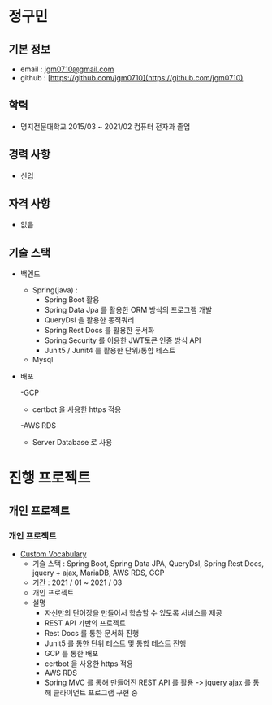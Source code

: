 <h1>정구민</h1>
<h2>기본 정보</h2>

- email : jgm0710@gmail.com
- github : [https://github.com/jgm0710](https://github.com/jgm0710)

<h2>학력</h2>

- 명지전문대학교 2015/03 ~ 2021/02 컴퓨터 전자과 졸업

<h2>경력 사항</h2>

- 신입

<h2>자격 사항</h2>

- 없음

<h2>기술 스택</h2>

- 백엔드
  - Spring(java) : 
    - Spring Boot 활용
    - Spring Data Jpa 를 활용한 ORM 방식의 프로그램 개발
    - QueryDsl 을 활용한 동적쿼리
    - Spring Rest Docs 를 활용한 문서화
    - Spring Security 를 이용한 JWT토큰 인증 방식 API
    - Junit5 / Junit4 를 활용한 단위/통합 테스트
  - Mysql

- 배포

  -GCP
    - certbot 을 사용한 https 적용

  -AWS RDS
    - Server Database 로 사용


<h1>진행 프로젝트</h1>

<h2>개인 프로젝트</h2>


<h3>개인 프로젝트</h3>


- [Custom Vocabulary](https://github.com/jgm0710/custom-vocabulary)
  - 기술 스택 : Spring Boot, Spring Data JPA, QueryDsl, Spring Rest Docs, jquery + ajax, MariaDB, AWS RDS, GCP
  - 기간 : 2021 / 01 ~ 2021 / 03
  - 개인 프로젝트
  - 설명
    - 자신만의 단어장을 만들어서 학습할 수 있도록 서비스를 제공
    - REST API 기반의 프로젝트
    - Rest Docs 를 통한 문서화 진행
    - Junit5 를 통한 단위 테스트 및 통합 테스트 진행
    - GCP 를 통한 배포
    - certbot 을 사용한 https 적용
    - AWS RDS
    - Spring MVC 를 통해 만들어진 REST API 를 활용 -> jquery ajax 를 통해 클라이언트 프로그램 구현 중